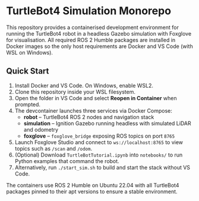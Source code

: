 # TurtleBot4 Simulation Monorepo

This repository provides a containerised development environment for
running the TurtleBot4 robot in a headless Gazebo simulation with
Foxglove for visualisation.  All required ROS 2 Humble packages are
installed in Docker images so the only host requirements are Docker and
VS Code (with WSL on Windows).

## Quick Start

1. Install Docker and VS Code.  On Windows, enable WSL2.
2. Clone this repository inside your WSL filesystem.
3. Open the folder in VS Code and select **Reopen in Container** when
   prompted.
4. The devcontainer launches three services via Docker Compose:
   - **robot** – TurtleBot4 ROS 2 nodes and navigation stack
   - **simulation** – Ignition Gazebo running headless with simulated
     LiDAR and odometry
   - **foxglove** – `foxglove_bridge` exposing ROS topics on port `8765`
5. Launch Foxglove Studio and connect to `ws://localhost:8765` to view
   topics such as `/scan` and `/odom`.
6. (Optional) Download `TurtleBotTutorial.ipynb` into `notebooks/` to
   run Python examples that command the robot.
7. Alternatively, run `./start_sim.sh` to build and start the stack without VS Code.

The containers use ROS 2 Humble on Ubuntu 22.04 with all TurtleBot4
packages pinned to their apt versions to ensure a stable environment.
